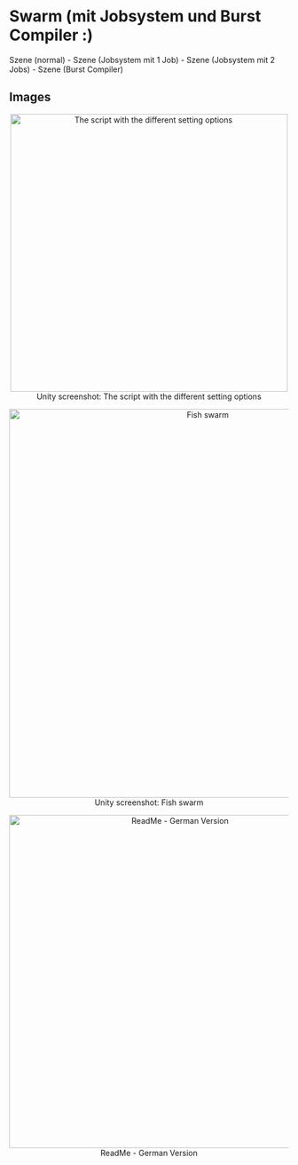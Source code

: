 # Swarm (mit Jobsystem und Burst Compiler :)

Szene (normal)  -   Szene (Jobsystem mit 1 Job)   -   Szene (Jobsystem mit 2 Jobs)  -   Szene (Burst Compiler)

<h2>Images</h2>
<p align="center">
  <img width="500" alt="The script with the different setting options" 
  src="https://github.com/majamichaelis/Swarm/assets/73911655/0dea7b13-08bd-42f8-8d17-f94a43a1b31a">
  <br>Unity screenshot: The script with the different setting options
</p>
<p align="center">
  <img width="700" alt="Fish swarm" src="https://github.com/majamichaelis/Swarm/assets/73911655/e219bcb7-e679-418a-84d4-ec3b736f1cb6">
  <br>Unity screenshot: Fish swarm
</p>
<p align="center">
   <img width="600" alt="ReadMe - German Version " src="https://github.com/majamichaelis/Swarm/assets/73911655/a0cc8462-156e-43df-b796-22da0203763c">
  <br>ReadMe - German Version 
</p>




